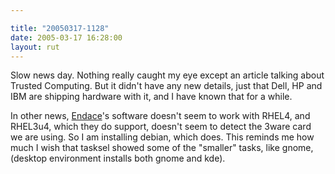 ```yaml
---

title: "20050317-1128"
date: 2005-03-17 16:28:00
layout: rut
---
```


<p> Slow news day.  Nothing really caught my eye except an article
talking about Trusted Computing.  But it didn't have any new details,
just that Dell, HP and IBM are shipping hardware with it, and I
have known that for a while.</p>

<p>In other news, <a href="http://www.endace.com">Endace</a>'s
software doesn't seem to work with RHEL4, and RHEL3u4, which they
do support, doesn't seem to detect the 3ware card we are using.
So I am installing debian, which does.  This reminds me how much I
wish that tasksel showed some of the "smaller" tasks, like gnome,
(desktop environment installs both gnome and kde).</p>

